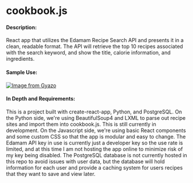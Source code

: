 # cookbook.js
#### Description: ####
React app that utilizes the Edamam Recipe Search API and presents it in a clean, readable format.  The API will retrieve the top 10 recipes associated with the search keyword, and show the title, calorie information, and ingredients.
#### Sample Use: ####
[![Image from Gyazo](https://i.gyazo.com/a54f83764de07100d81fc81b556e04b4.gif)](https://gyazo.com/a54f83764de07100d81fc81b556e04b4)
#### In Depth and Requirements: ####
This is a project built with create-react-app, Python, and PostgreSQL. On the Python side, we're using BeautifulSoup4 and LXML to parse out recipe sites and import them into cookbook.js.  This is still currently in development.  On the Javascript side, we're using basic React components and some custom CSS so that the app is modular and easy to change.  The Edamam API key in use is currently just a developer key so the use rate is limited, and at this time I am not hosting the app online to minimize risk of my key being disabled.  The PostgreSQL database is not currently hosted in this repo to avoid issues with user data, but the database will hold information for each user and provide a caching system for users recipes that they want to save and view later. 
